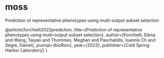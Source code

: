 # moss
Prediction of representative phenotypes using multi-output subset selection

@article{forchielli2022prediction,
  title={Prediction of representative phenotypes using multi-output subset selection},
  author={Forchielli, Elena and Wang, Taiyao and Thommes, Meghan and Paschalidis, Ioannis Ch and Segre, Daniel},
  journal={bioRxiv},
  year={2022},
  publisher={Cold Spring Harbor Laboratory}
}
